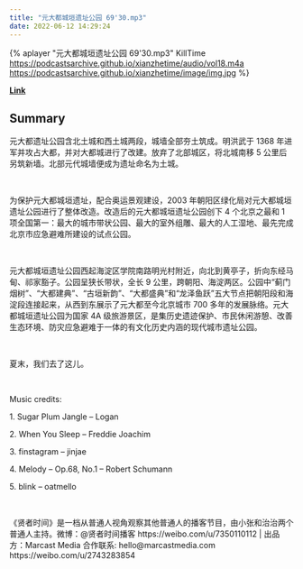 ```yaml
---
title: "元大都城垣遗址公园 69'30.mp3"
date: 2022-06-12 14:29:24
---
```


{% aplayer "元大都城垣遗址公园 69'30.mp3" KillTime  https://podcastsarchive.github.io/xianzhetime/audio/vol18.m4a https://podcastsarchive.github.io/xianzhetime/image/img.jpg %}

**[Link](https://www.xiaoyuzhoufm.com/episode/612d90131830b35032303fac)**

## Summary
<p >元大都遗址公园含北土城和西土城两段，城墙全部夯土筑成。明洪武于 1368 年进军并攻占大都，并对大都城进行了改建。放弃了北部城区，将北城南移 5 公里后另筑新墙。北部元代城墙便成为遗址命名为土城。</p><span><br /></span><p >为保护元大都城垣遗址，配合奥运景观建设，2003 年朝阳区绿化局对元大都城垣遗址公园进行了整体改造。改造后的元大都城垣遗址公园创下 4 个北京之最和 1 项全国第一：最大的城市带状公园、最大的室外组雕、最大的人工湿地、最先完成北京市应急避难所建设的试点公园。</p><span><br /></span><p >元大都城垣遗址公园西起海淀区学院南路明光村附近，向北到黄亭子，折向东经马甸、祁家豁子。公园呈狭长带状，全长 9 公里，跨朝阳、海淀两区。公园中“蓟门烟树”、“大都建典”、“古垣新韵”、“大都盛典”和“龙泽鱼跃”五大节点把朝阳段和海淀段连接起来，从西到东展示了元大都至今北京城市 700 多年的发展脉络。元大都城垣遗址公园为国家 4A 级旅游景区，是集历史遗迹保护、市民休闲游憩、改善生态环境、防灾应急避难于一体的有文化历史内涵的现代城市遗址公园。</p><span><br /></span><p >夏末，我们去了这儿。</p><span><br /></span><p >Music credits:</p><p >1. Sugar Plum Jangle – Logan</p><p >2. When You Sleep – Freddie Joachim</p><p >3. finstagram – jinjae</p><p >4. Melody – Op.68, No.1 – Robert Schumann</p><p >5. blink – oatmello</p><span><br /></span><p >《贤者时间》是一档从普通人视角观察其他普通人的播客节目，由小张和治治两个普通人主持。微博：@贤者时间播客 https://weibo.com/u/7350110112 | 出品方：Marcast Media 合作联系: hello@marcastmedia.com https://weibo.com/u/2743283854</p><span><br /></span><br />
    